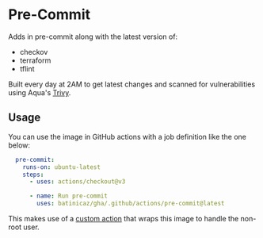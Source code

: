 # Pre-Commit


Adds in pre-commit along with the latest version of:

* checkov
* terraform
* tflint

Built every day at 2AM to get latest changes and scanned for vulnerabilities using Aqua's [Trivy](https://github.com/aquasecurity/trivy).

## Usage

You can use the image in GitHub actions with a job definition like the one below:

```yaml
  pre-commit:
    runs-on: ubuntu-latest
    steps:
      - uses: actions/checkout@v3

      - name: Run pre-commit
        uses: batinicaz/gha/.github/actions/pre-commit@latest
```
This makes use of a [custom action](https://github.com/batinicaz/gha/blob/main/docs/actions/pre-commit/README.md) that wraps this image to handle the non-root user.